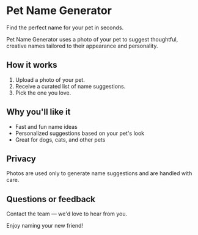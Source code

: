 # Pet Name Generator

Find the perfect name for your pet in seconds.

Pet Name Generator uses a photo of your pet to suggest thoughtful, creative names tailored to their appearance and personality.

## How it works

1. Upload a photo of your pet.
2. Receive a curated list of name suggestions.
3. Pick the one you love.

## Why you'll like it

- Fast and fun name ideas
- Personalized suggestions based on your pet's look
- Great for dogs, cats, and other pets

## Privacy

Photos are used only to generate name suggestions and are handled with care.

## Questions or feedback

Contact the team — we'd love to hear from you.

Enjoy naming your new friend!
